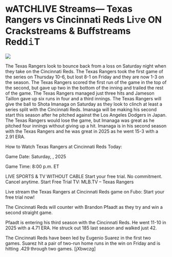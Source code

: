 # wATCHLIVE Streams— Texas Rangers vs Cincinnati Reds Li𝚟e ON Crackstreams & Buffstreams Redd𝚒T  
  
  
[![](https://i.imgur.com/qSNzIqt.png)](https://movie.rssnews.media/kzADhqt.php)  
  
The Texas Rangers look to bounce back from a loss on Saturday night when they take on the Cincinnati Reds. The Texas Rangers took the first game of the series on Thursday 10-6, but lost 8-1 on Friday and they are now 1-3 on the season. The Texas Rangers scored the first run of the game in the top of the second, but gave up two in the bottom of the inning and trailed the rest of the game. The Texas Rangers managed just three hits and Jameson Taillon gave up six runs in four and a third innings. The Texas Rangers will give the ball to Shota Imanaga on Saturday as they look to clinch at least a series split with the Cincinnati Reds. Imanaga will be making his second start this season after he pitched against the Los Angeles Dodgers in Japan. The Texas Rangers would lose the game, but Imanaga was great as he pitched four innings without giving up a hit. Imanaga is in his second season with the Texas Rangers and he was great in 2025 as he went 15-3 with a 2.91 ERA.

How to Watch Texas Rangers at Cincinnati Reds Today:

Game Date: Saturday, , 2025

Game Time: 8:00 p.m. ET

LIVE SPORTS & TV WITHOUT CABLE
Start your free trial. No commitment. Cancel anytime.
Start Free Trial
TV: MLB.TV – Texas Rangers

Live stream the Texas Rangers at Cincinnati Reds game on Fubo: Start your free trial now!

The Cincinnati Reds will counter with Brandon Pfaadt as they try and win a second straight game.

Pfaadt is entering his third season with the Cincinnati Reds. He went 11-10 in 2025 with a 4.71 ERA. He struck out 185 last season and walked just 42.

The Cincinnati Reds have been led by Eugenio Suarez in the first two games. Suarez hit a pair of two-run home runs in the win on Friday and is hitting .429 through two games. [jXbwczg]